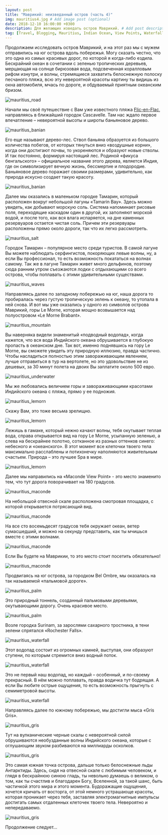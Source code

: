 ```yaml
---
layout: post
title: "Маврикий: неизведанный остров (часть 4)"
img: mauritius4.jpg # Add image post (optional)
date: 2018-12-10 16:00:00 +0300
description: Для желающих изведать остров Маврикий. # Add post description (optional)
tag: [Travel, Blogging, Mauritius, Indian Ocean, View Points, Waterfall, Le Morne]
---
```

Продолжаем исследовать остров Маврикий, и на этот раз мы с мужем отправились на юг острова вдоль побережья. Могу сказать честно, что это одна из самых красивых дорог, по которой я когда-либо ездила. Бескрайний океан в сочетании с зеленью тропических деревьев, мерцающая на солнце бирюзовая вода, подсвеченная коралловым рифом изнутри, и волны, стремящиеся захватить белоснежную полоску песчаного пляжа, всю эту невероятной красоты картину ты видишь из окна автомобиля, мчась по дороге, и обдуваемый приятным океанским бризом.

![mauritius_road](/assets/img/mauritius_roadsouth.jpg)

Начали мы своё путешествие с Вам уже известного пляжа [Flic-en-Flac](http://christina.kuleshevi.ch/mauritius-uncharted-island-part1/), направляясь в ближайший городок Cascavelle. Там нас ждало первое впечатление – невероятной высоты и широты баньяновое дерево. 

![mauritius_banian](/assets/img/mauritius_banian.jpg)

Его еще называют дерево-лес. Ствол баньяна образуется из большого количества побегов, от которых тянуться вниз «воздушные корни», когда они достигают почвы, то укореняются и образуют новые стволы. И так постоянно, формируя настоящий лес. Родиной «фикуса бенгальского» – официальное название этого дерева, является Индия, где он символизирует вечную жизнь, бессмертие и плодородие. Баньяновое дерево поражает своими размерами, удивительно, как природа искусно создает такую красоту.

![mauritius_banian](/assets/img/mauritius_banian2.jpg)
  
Далее мы оказались в маленьком городке Тамарин, который расположен вокруг небольшой лагуны «Tamarin Bay». Здесь можно увидеть, как добывают морскую соль. Система напоминает рисовые поля, переходящие каскадом один в другой, их заполняют морской водой, и после того, как вся влага испаряется, на дне каменных резервуаров остается чистая соль. Причем эти резервуары расположены прямо около дороги, так что их легко рассмотреть.

![mauritius_salt](/assets/img/mauritius_salt.jpg)
 
Городок Тамарин – популярное место среди туристов. В самой лагуне Вы можете наблюдать серфингистов, покоряющих левые волны, ну, а если Вы профессионал, то есть возможность покататься на волнах самому. Так же в лагуне Тамарин живет много дельфинов, поэтому сюда ранним утром съезжаются лодки с отдыхающими со всего острова, чтобы поплавать с этими удивительными существами.

![mauritius_waves](/assets/img/mauritius_waves.jpg)
 
Направляясь далее по западному побережью на юг, наша дорога то пробиралась через густую тропическую зелень к океану, то утопала в ней снова. И вот мы уже оказались у одного из символов острова Маврикий, горы Le Morne, которая мощно возвышается над полуостровом «Le Morne Brabant». 

![mauritius_mountain](/assets/img/mauritius_lemorn.jpg)

Вы наверняка видели знаменитый «подводный водопад», когда кажется, что вся вода Индийского океана обрушивается в глубокую пропасть в океанском дне. Так вот, именно поднявшись на гору Le Morne, вы сможете увидеть эту природную иллюзию, правда частично. Чтобы насладиться полностью этим завораживающим явлением, лучше отправиться в тур на вертолете, но это удовольствие не из дешевых, за 30 минут полета на двоих Вы заплатите около 500 евро. 

![mauritius_underwater](/assets/img/mauritius_underwater.jpg)

Мы же любовались величием горы и завораживающими красотами Индийского океана с пляжа, прямо у ее подножия. 

![mauritius_lemorn](/assets/img/mauritius_lemorn2.jpg)

Скажу Вам, это тоже весьма зрелищно. 

![mauritius_lemorn](/assets/img/mauritius_lemorn3.jpg)

Лежишь в гамаке, который нежно качают волны, тебя окутывает теплая вода, справа открывается вид на гору Le Morne, усыпанную зеленью, а слева на бескрайнее полотно, сотканное из разных оттенков синего: небесного и «океанского». В этот момент все клеточки твоего тела максимально расслаблены и потихонечку наполняются живительным счастьем. Природа – это лучшее Spa в мире.

![mauritius_lemorn](/assets/img/mauritius_lemorn4.jpg)
 
Далее мы направились на «Maconde View Point» - это место знаменито тем, что тут дорога поворачивает на 180 градусов.

![mauritius_maconde](/assets/img/mauritius_180.jpg)
 
На небольшой отвесной скале расположена смотровая площадка, с которой открывается потрясающий вид. 

![mauritius_maconde](/assets/img/mauritius_maconde.jpg)

На все сто восемьдесят градусов тебя окружает океан, ветер сумасшедший, и можно на секунду представить, как ты мчишься вместе с этими волнами. 

![mauritius_maconde](/assets/img/mauritius_maconde2.jpg)

Если Вы будете на Маврикии, то это место стоит посетить обязательно! 

![mauritius_maconde](/assets/img/mauritius_maconde3.jpg)

Продвигаясь на юг острова, за городком Bel Ombre, мы оказалась на так называемой «пальмовой дороге». 

![mauritius_palm](/assets/img/mauritius_palm.jpg)

Это природный тоннель, созданный пальмовыми деревьями, окутывающими дорогу. Очень красивое место.

![mauritius_palm](/assets/img/mauritius_palm2.jpg)

Возле городка Surinam, за зарослями сахарного тростника, в тени зелени спрятался «Rochester Falls». 

![mauritius_waterfall](/assets/img/mauritius_rochester3.jpg)

Этот водопад состоит из огромных камней, выступая, они образуют ступени, по которым стремится вниз водный поток. 

![mauritius_waterfall](/assets/img/mauritius_rochester2.jpg)

Это не первый наш водопад, но каждый – особенный, и по-своему прекрасный. В нём можно поплавать, правда водичка тут бодрящая. А если Вы любите острые ощущения, то есть возможность прыгнуть с семиметровой высоты.

![mauritius_waterfall](/assets/img/mauritius_rochester.jpg)
 
Направляясь далее по южному побережью, мы достигли мыса «Gris Gris». 

![mauritius_gris](/assets/img/mauritius_gris.jpg)

Тут на вулканические черные скалы с невероятной силой обрушиваются необузданные волны Индийского океана, которые с оглушающим звуком разбиваются на миллиарды осколков. 

![mauritius_gris](/assets/img/mauritius_gris2.jpg)

Это самая южная точка острова, дальше только белоснежные льды Антарктиды. Здесь, сидя на отвесной скале с любимым человеком, и глядя в бескрайнюю синюю гладь, ты невольно думаешь о великом, о том, как ты счастлив и благодарен Богу, Вселенной, за такой шанс, быть частичкой этого мира и этого момента. Будоражащие ощущения, хочется кричать от восторга, от этой немного устрашающе красоты, которая проникает через тебя, заставляя электромагнитные импульсы достигать самых отдаленных клеточек твоего тела. Невероятно и непередаваемо. 

![mauritius_gris](/assets/img/mauritius_gris3.jpg)

Продолжение следует…